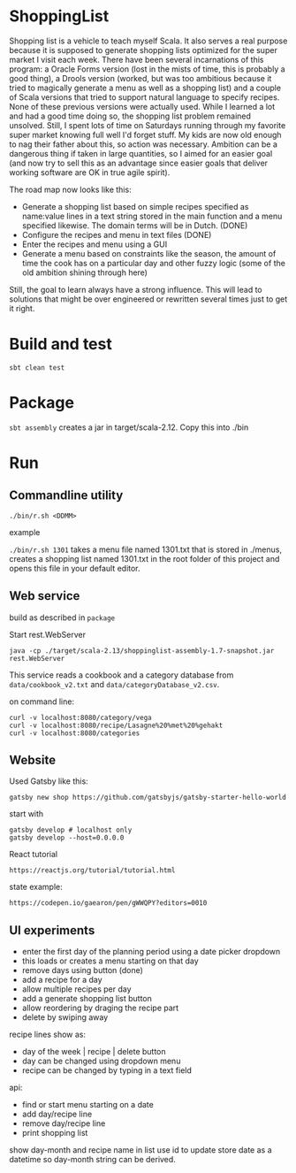 # ShoppingList

Shopping list is a vehicle to teach myself Scala.
It also serves a real purpose because it is supposed to generate shopping lists optimized for the super market I visit each week. 
There have been several incarnations of this program: a Oracle Forms version (lost in the mists of time, this is probably a good thing), a Drools version (worked, but was too ambitious because it tried to magically generate a menu as well as a shopping list)
and a couple of Scala versions that tried to support natural language to specify recipes.
None of these previous versions were actually used. While I learned a lot and had a good time doing so, the shopping list problem remained unsolved. Still, I spent lots of time on Saturdays running through 
my favorite  super market knowing full well I'd forget stuff. My kids are now old enough to nag their father about this, so action was necessary.
Ambition can be a dangerous thing if taken in large quantities, so I aimed for an easier goal (and now try to sell this as an advantage since easier goals that deliver working software are OK in true agile spirit).

The road map now looks like this:
- Generate a shopping list based on simple recipes specified as name:value lines in a text string stored in the main function and a menu specified likewise. The domain terms will be in Dutch. (DONE)
- Configure the recipes and menu in text files (DONE)
- Enter the recipes and menu using a GUI
- Generate a menu based on constraints like the season, the amount of time the cook has on a particular day and other fuzzy logic (some of the old ambition shining through here)

Still, the goal to learn always have a strong influence. This will lead to solutions that might be over engineered or rewritten several times just to get it right. 

# Build and test

```sbt clean test```

# Package

```sbt assembly``` creates a jar in target/scala-2.12. Copy this into ./bin

# Run

## Commandline utility

```./bin/r.sh <DDMM>```

example

```./bin/r.sh 1301``` takes a menu file named 1301.txt that is stored in ./menus, creates a shopping list named 1301.txt in
the root folder of this project and opens this file in your default editor.

## Web service

build as described in `package`

Start rest.WebServer

    java -cp ./target/scala-2.13/shoppinglist-assembly-1.7-snapshot.jar rest.WebServer
    
This service reads a cookbook and a category database from `data/cookbook_v2.txt` and `data/categoryDatabase_v2.csv`.    
    
on command line:

    curl -v localhost:8080/category/vega
    curl -v localhost:8080/recipe/Lasagne%20%met%20%gehakt
    curl -v localhost:8080/categories
    
## Website

Used Gatsby like this:

    gatsby new shop https://github.com/gatsbyjs/gatsby-starter-hello-world
    
start with

    gatsby develop # localhost only
    gatsby develop --host=0.0.0.0
    
React tutorial

    https://reactjs.org/tutorial/tutorial.html
    
state example:

    https://codepen.io/gaearon/pen/gWWQPY?editors=0010

## UI experiments

- enter the first day of the planning period using a 
    date picker
    dropdown
- this loads or creates a menu starting on that day
- remove days using button (done)
- add a recipe for a day         
- allow multiple recipes per day
- add a generate shopping list button
- allow reordering by draging the recipe part
- delete by swiping away

recipe lines show as:

- day of the week | recipe | delete button
- day can be changed using dropdown menu
- recipe can be changed by typing in a text field

api:

- find or start menu starting on a date
- add day/recipe line
- remove day/recipe line
- print shopping list

show day-month and recipe name in list 
use id to update 
store date as a datetime so day-month string can be derived.    